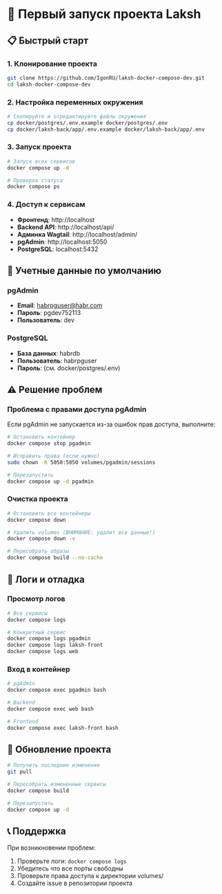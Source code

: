 # 🚀 Первый запуск проекта Laksh

## 📋 Быстрый старт

### 1. Клонирование проекта
```bash
git clone https://github.com/IgonRU/laksh-docker-compose-dev.git
cd laksh-docker-compose-dev
```

### 2. Настройка переменных окружения
```bash
# Скопируйте и отредактируйте файлы окружения
cp docker/postgres/.env.example docker/postgres/.env
cp docker/laksh-back/app/.env.example docker/laksh-back/app/.env
```

### 3. Запуск проекта
```bash
# Запуск всех сервисов
docker compose up -d

# Проверка статуса
docker compose ps
```

### 4. Доступ к сервисам
- **Фронтенд**: http://localhost
- **Backend API**: http://localhost/api/
- **Админка Wagtail**: http://localhost/admin/
- **pgAdmin**: http://localhost:5050
- **PostgreSQL**: localhost:5432

## 🔧 Учетные данные по умолчанию

### pgAdmin
- **Email**: habrpguser@habr.com
- **Пароль**: pgdev752113
- **Пользователь**: dev

### PostgreSQL
- **База данных**: habrdb
- **Пользователь**: habrpguser
- **Пароль**: (см. docker/postgres/.env)

## ⚠️ Решение проблем

### Проблема с правами доступа pgAdmin
Если pgAdmin не запускается из-за ошибок прав доступа, выполните:
```bash
# Остановить контейнер
docker compose stop pgadmin

# Исправить права (если нужно)
sudo chown -R 5050:5050 volumes/pgadmin/sessions

# Перезапустить
docker compose up -d pgadmin
```

### Очистка проекта
```bash
# Остановить все контейнеры
docker compose down

# Удалить volumes (ВНИМАНИЕ: удалит все данные!)
docker compose down -v

# Пересобрать образы
docker compose build --no-cache
```

## 📝 Логи и отладка

### Просмотр логов
```bash
# Все сервисы
docker compose logs

# Конкретный сервис
docker compose logs pgadmin
docker compose logs laksh-front
docker compose logs web
```

### Вход в контейнер
```bash
# pgAdmin
docker compose exec pgadmin bash

# Backend
docker compose exec web bash

# Frontend
docker compose exec laksh-front bash
```

## 🔄 Обновление проекта

```bash
# Получить последние изменения
git pull

# Пересобрать измененные сервисы
docker compose build

# Перезапустить
docker compose up -d
```

## 📞 Поддержка

При возникновении проблем:
1. Проверьте логи: `docker compose logs`
2. Убедитесь что все порты свободны
3. Проверьте права доступа к директории volumes/
4. Создайте issue в репозитории проекта
